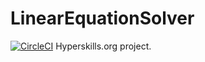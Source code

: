# LinearEquationSolver
[![CircleCI](https://circleci.com/gh/GeirGulbrandsen/LinearEquationSolver.svg?style=svg)](https://circleci.com/gh/GeirGulbrandsen/LinearEquationSolver)
Hyperskills.org project.
